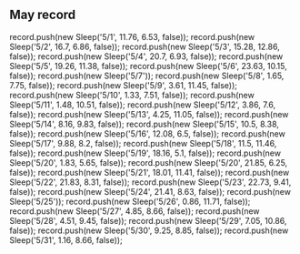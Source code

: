 ## May record

record.push(new Sleep('5/1', 11.76, 6.53, false));
record.push(new Sleep('5/2', 16.7, 6.86, false));
record.push(new Sleep('5/3', 15.28, 12.86, false));
record.push(new Sleep('5/4', 20.7, 6.93, false));
record.push(new Sleep('5/5', 19.26, 11.38, false));
record.push(new Sleep('5/6', 23.63, 10.15, false));
record.push(new Sleep('5/7'));
record.push(new Sleep('5/8', 1.65, 7.75, false));
record.push(new Sleep('5/9', 3.61, 11.45, false));
record.push(new Sleep('5/10', 1.33, 7.51, false));
record.push(new Sleep('5/11', 1.48, 10.51, false));
record.push(new Sleep('5/12', 3.86, 7.6, false));
record.push(new Sleep('5/13', 4.25, 11.05, false));
record.push(new Sleep('5/14', 8.16, 9.83, false));
record.push(new Sleep('5/15', 10.5, 8.38, false));
record.push(new Sleep('5/16', 12.08, 6.5, false));
record.push(new Sleep('5/17', 9.88, 8.2, false));
record.push(new Sleep('5/18', 11.5, 11.46, false));
record.push(new Sleep('5/19', 18.16, 5.1, false));
record.push(new Sleep('5/20', 1.83, 5.65, false));
record.push(new Sleep('5/20', 21.85, 6.25, false)); 
record.push(new Sleep('5/21', 18.01, 11.41, false));
record.push(new Sleep('5/22', 21.83, 8.31, false));
record.push(new Sleep('5/23', 22.73, 9.41, false));
record.push(new Sleep('5/24', 21.41, 8.63, false));
record.push(new Sleep('5/25'));
record.push(new Sleep('5/26', 0.86, 11.71, false));
record.push(new Sleep('5/27', 4.85, 8.66, false));
record.push(new Sleep('5/28', 4.51, 9.45, false));
record.push(new Sleep('5/29', 7.05, 10.86, false));
record.push(new Sleep('5/30', 9.25, 8.85, false));
record.push(new Sleep('5/31', 1.16, 8.66, false));